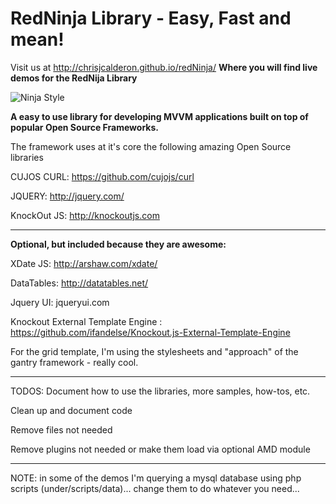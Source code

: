RedNinja Library - Easy, Fast and mean!
========

Visit us at http://chrisjcalderon.github.io/redNinja/
<b>Where you will find live demos for the RedNija Library</b>



![Ninja Style](http://www.globalcommunitycloud.com/images/NinjaRed.jpg)

<b>A easy to use library for developing MVVM applications built on top of popular Open Source Frameworks. </b>

The framework uses at it's core the following amazing Open Source libraries

CUJOS CURL:  https://github.com/cujojs/curl

JQUERY: 	 http://jquery.com/ 

KnockOut JS: http://knockoutjs.com

<hr>

<b>Optional, but included because they are awesome:</b>

XDate JS:   http://arshaw.com/xdate/

DataTables: http://datatables.net/

Jquery UI:  jqueryui.com

Knockout External Template Engine : https://github.com/ifandelse/Knockout.js-External-Template-Engine

For the grid template, I'm using the stylesheets and "approach" of the gantry framework - really cool.

<hr>
TODOS:
Document how to use the libraries, more samples, how-tos, etc.

Clean up and document code

Remove files not needed

Remove plugins not needed or make them load via optional AMD module

<hr>
NOTE: in some of the demos I'm querying a mysql database using php scripts (under/scripts/data)... change them
to do whatever you need...
